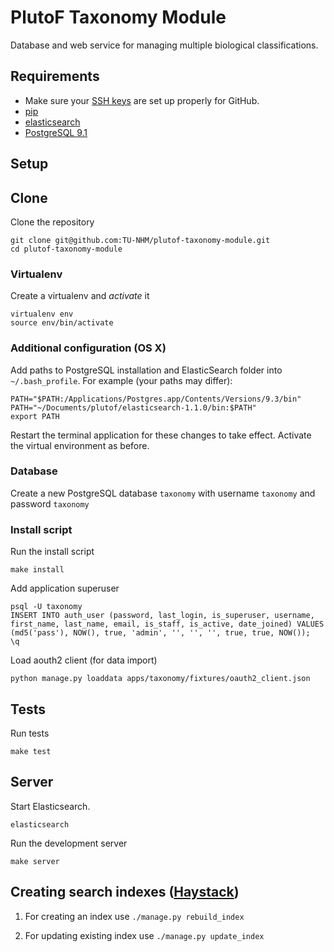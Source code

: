 PlutoF Taxonomy Module
============

Database and web service for managing multiple biological classifications.

## Requirements
* Make sure your [SSH keys](https://help.github.com/articles/generating-ssh-keys) are set up properly for GitHub.
* [pip](http://www.pip-installer.org/en/latest/)
* [elasticsearch](http://www.elasticsearch.org/overview/elkdownloads/)
* [PostgreSQL 9.1](http://www.postgresql.org/download/)

## Setup

## Clone
Clone the repository
```console
git clone git@github.com:TU-NHM/plutof-taxonomy-module.git
cd plutof-taxonomy-module
```

### Virtualenv
Create a virtualenv and *activate* it
```console
virtualenv env
source env/bin/activate
```

### Additional configuration (OS X)
Add paths to PostgreSQL installation and ElasticSearch folder into `~/.bash_profile`. For example (your paths may differ):
```console
PATH="$PATH:/Applications/Postgres.app/Contents/Versions/9.3/bin"
PATH="~/Documents/plutof/elasticsearch-1.1.0/bin:$PATH"
export PATH
```

Restart the terminal application for these changes to take effect. Activate the virtual environment as before.


### Database
Create a new PostgreSQL database `taxonomy` with username `taxonomy` and password `taxonomy`

### Install script
Run the install script
```console
make install
```

Add application superuser
```console
psql -U taxonomy
INSERT INTO auth_user (password, last_login, is_superuser, username, first_name, last_name, email, is_staff, is_active, date_joined) VALUES (md5('pass'), NOW(), true, 'admin', '', '', '', true, true, NOW());
\q
```

Load aouth2 client (for data import)
```console
python manage.py loaddata apps/taxonomy/fixtures/oauth2_client.json
```

## Tests
Run tests
```console
make test
```

## Server
Start Elasticsearch.
```console
elasticsearch
```

Run the development server
```console
make server
```

## Creating search indexes ([Haystack](http://django-haystack.readthedocs.org/en/latest/toc.html))

1. For creating an index use ```./manage.py rebuild_index```

2. For updating existing index use ```./manage.py update_index```
